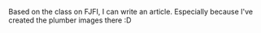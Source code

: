 Based on the class on FJFI, I can write an article.
Especially because I've created the plumber images there :D 